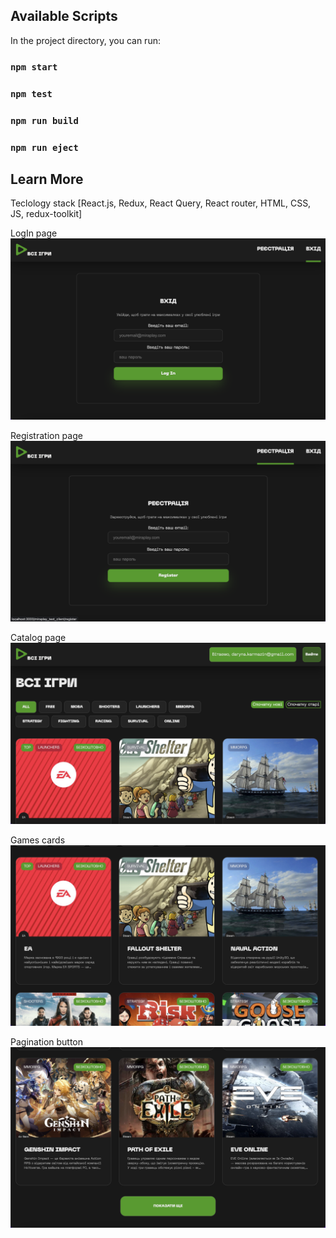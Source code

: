 ## Available Scripts

In the project directory, you can run:
### `npm start`
### `npm test`
### `npm run build`
### `npm run eject`

## Learn More
Teclology stack [React.js, Redux, React Query, React router, HTML, CSS, JS, redux-toolkit]


LogIn page
![LogIn page](https://github.com/darynakarmazin/miraplay_test_client/raw/main/src/img/img-1.png)

Registration page
![Registration page](https://github.com/darynakarmazin/miraplay_test_client/raw/main/src/img/img-2.png)

Catalog page
![Catalog page](https://github.com/darynakarmazin/miraplay_test_client/raw/main/src/img/img-3.png)

Games cards
![Games cards](https://github.com/darynakarmazin/miraplay_test_client/raw/main/src/img/img-4.png)

Pagination button
![Pagination button](https://github.com/darynakarmazin/miraplay_test_client/raw/main/src/img/img-5.png)


